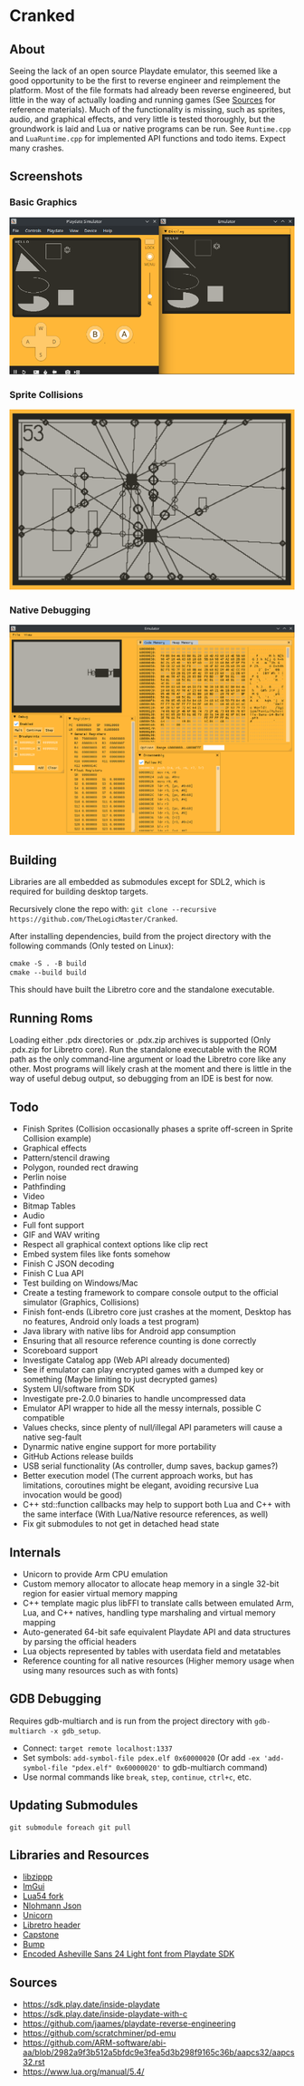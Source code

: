 # Cranked

## About
Seeing the lack of an open source Playdate emulator, this seemed like a good opportunity to be the first to reverse engineer and 
reimplement the platform. Most of the file formats had already been reverse engineered, but little in the way of actually loading
and running games (See [Sources](#sources) for reference materials). 
Much of the functionality is missing, such as sprites, audio, and graphical effects, and very little is tested thoroughly, but 
the groundwork is laid and Lua or native programs can be run. See `Runtime.cpp` and `LuaRuntime.cpp` for implemented API functions
and todo items. Expect many crashes.

## Screenshots
### Basic Graphics
![Basic Graphics](media/Shapes.png)
### Sprite Collisions
![Sprite Collisions](media/Sprite_Collisions.png)
### Native Debugging
![Native Debugging](media/Debugging.png)

## Building
Libraries are all embedded as submodules except for SDL2, which is required for building desktop targets.

Recursively clone the repo with: `git clone --recursive https://github.com/TheLogicMaster/Cranked`.

After installing dependencies, build from the project directory with the following commands (Only tested on Linux):
```
cmake -S . -B build
cmake --build build
```
This should have built the Libretro core and the standalone executable.

## Running Roms
Loading either .pdx directories or .pdx.zip archives is supported (Only .pdx.zip for Libretro core). Run the standalone
executable with the ROM path as the only command-line argument or load the Libretro core like any other. Most programs will
likely crash at the moment and there is little in the way of useful debug output, so debugging from an IDE is best for now.

## Todo
- Finish Sprites (Collision occasionally phases a sprite off-screen in Sprite Collision example)
- Graphical effects
- Pattern/stencil drawing
- Polygon, rounded rect drawing
- Perlin noise
- Pathfinding
- Video
- Bitmap Tables
- Audio
- Full font support
- GIF and WAV writing
- Respect all graphical context options like clip rect
- Embed system files like fonts somehow
- Finish C JSON decoding
- Finish C Lua API
- Test building on Windows/Mac
- Create a testing framework to compare console output to the official simulator (Graphics, Collisions)
- Finish font-ends (Libretro core just crashes at the moment, Desktop has no features, Android only loads a test program)
- Java library with native libs for Android app consumption
- Ensuring that all resource reference counting is done correctly
- Scoreboard support
- Investigate Catalog app (Web API already documented)
- See if emulator can play encrypted games with a dumped key or something (Maybe limiting to just decrypted games)
- System UI/software from SDK
- Investigate pre-2.0.0 binaries to handle uncompressed data
- Emulator API wrapper to hide all the messy internals, possible C compatible
- Values checks, since plenty of null/illegal API parameters will cause a native seg-fault
- Dynarmic native engine support for more portability
- GitHub Actions release builds
- USB serial functionality (As controller, dump saves, backup games?)
- Better execution model (The current approach works, but has limitations, coroutines might be elegant, avoiding recursive Lua invocation would be good)
- C++ std::function callbacks may help to support both Lua and C++ with the same interface (With Lua/Native resource references, as well)
- Fix git submodules to not get in detached head state

## Internals
- Unicorn to provide Arm CPU emulation
- Custom memory allocator to allocate heap memory in a single 32-bit region for easier virtual memory mapping
- C++ template magic plus libFFI to translate calls between emulated Arm, Lua, and C++ natives, handling type marshaling and virtual memory mapping
- Auto-generated 64-bit safe equivalent Playdate API and data structures by parsing the official headers
- Lua objects represented by tables with userdata field and metatables
- Reference counting for all native resources (Higher memory usage when using many resources such as with fonts)

## GDB Debugging
Requires gdb-multiarch and is run from the project directory with `gdb-multiarch -x gdb_setup`.
- Connect: `target remote localhost:1337`
- Set symbols: `add-symbol-file pdex.elf 0x60000020` (Or add `-ex 'add-symbol-file "pdex.elf" 0x60000020'` to gdb-multiarch command)
- Use normal commands like `break`, `step`, `continue`, `ctrl+c`, etc.

## Updating Submodules
```
git submodule foreach git pull
```

## Libraries and Resources
- [libzippp](https://github.com/ctabin/libzippp)
- [ImGui](https://github.com/ocornut/imgui)
- [Lua54 fork](https://github.com/scratchminer/lua54)
- [Nlohmann Json](https://github.com/nlohmann/json)
- [Unicorn](https://github.com/unicorn-engine/unicorn)
- [Libretro header](https://raw.githubusercontent.com/libretro/libretro-common/master/include/libretro.h)
- [Capstone](https://github.com/capstone-engine/capstone)
- [Bump](https://github.com/kikito/bump.lua)
- [Encoded Asheville Sans 24 Light font from Playdate SDK](https://play.date/dev/)

## Sources
- https://sdk.play.date/inside-playdate
- https://sdk.play.date/inside-playdate-with-c
- https://github.com/jaames/playdate-reverse-engineering
- https://github.com/scratchminer/pd-emu
- https://github.com/ARM-software/abi-aa/blob/2982a9f3b512a5bfdc9e3fea5d3b298f9165c36b/aapcs32/aapcs32.rst
- https://www.lua.org/manual/5.4/
